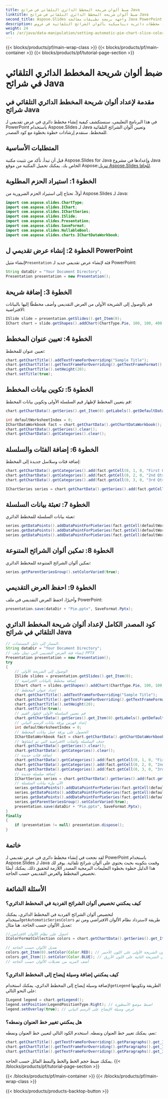 ```yaml
---
title: ضبط ألوان شريحة المخطط الدائري التلقائي في شرائح Java
linktitle: ضبط ألوان شريحة المخطط الدائري التلقائي في شرائح Java
second_title: Aspose.Slides واجهة برمجة تطبيقات معالجة Java PowerPoint
description: تعرف على كيفية إنشاء مخططات دائرية ديناميكية بألوان الشرائح التلقائية في عروض Java PowerPoint التقديمية باستخدام Aspose.Slides for Java. دليل خطوة بخطوة مع كود المصدر.
weight: 24
url: /ar/java/data-manipulation/setting-automatic-pie-chart-slice-colors-java-slides/
---
```


{{< blocks/products/pf/main-wrap-class >}}
{{< blocks/products/pf/main-container >}}
{{< blocks/products/pf/tutorial-page-section >}}

# ضبط ألوان شريحة المخطط الدائري التلقائي في شرائح Java


## مقدمة لإعداد ألوان شريحة المخطط الدائري التلقائي في شرائح Java

في هذا البرنامج التعليمي، سنستكشف كيفية إنشاء مخطط دائري في عرض تقديمي لـ PowerPoint باستخدام Aspose.Slides لـ Java وتعيين ألوان الشرائح التلقائية للمخطط. سنقدم إرشادات خطوة بخطوة مع كود المصدر.

## المتطلبات الأساسية

 قبل أن تبدأ، تأكد من تثبيت مكتبة Aspose.Slides for Java وإعدادها في مشروع Java الخاص بك. يمكنك تحميل المكتبة من موقع Aspose:[تنزيل Aspose.Slides للجافا](https://releases.aspose.com/slides/java/).

## الخطوة 1: استيراد الحزم المطلوبة

أولاً، تحتاج إلى استيراد الحزم الضرورية من Aspose.Slides لـ Java:

```java
import com.aspose.slides.ChartType;
import com.aspose.slides.IChart;
import com.aspose.slides.IChartSeries;
import com.aspose.slides.ISlide;
import com.aspose.slides.Presentation;
import com.aspose.slides.SaveFormat;
import com.aspose.slides.NullableBool;
import com.aspose.slides.charts.IChartDataWorkbook;
```

## الخطوة 2: إنشاء عرض تقديمي ل PowerPoint

 إنشاء مثيل`Presentation` فئة لإنشاء عرض تقديمي جديد لـ PowerPoint:

```java
String dataDir = "Your Document Directory";
Presentation presentation = new Presentation();
```

## الخطوة 3: إضافة شريحة

قم بالوصول إلى الشريحة الأولى من العرض التقديمي وأضف مخططًا إليها بالبيانات الافتراضية:

```java
ISlide slide = presentation.getSlides().get_Item(0);
IChart chart = slide.getShapes().addChart(ChartType.Pie, 100, 100, 400, 400);
```

## الخطوة 4: تعيين عنوان المخطط

تعيين عنوان للمخطط:

```java
chart.getChartTitle().addTextFrameForOverriding("Sample Title");
chart.getChartTitle().getTextFrameForOverriding().getTextFrameFormat().setCenterText(NullableBool.True);
chart.getChartTitle().setHeight(20);
chart.setTitle(true);
```

## الخطوة 5: تكوين بيانات المخطط

قم بتعيين المخطط لإظهار قيم السلسلة الأولى وتكوين بيانات المخطط:

```java
chart.getChartData().getSeries().get_Item(0).getLabels().getDefaultDataLabelFormat().setShowValue(true);

int defaultWorksheetIndex = 0;
IChartDataWorkbook fact = chart.getChartData().getChartDataWorkbook();
chart.getChartData().getSeries().clear();
chart.getChartData().getCategories().clear();
```

## الخطوة 6: إضافة الفئات والسلسلة

إضافة فئات وسلاسل جديدة إلى المخطط:

```java
chart.getChartData().getCategories().add(fact.getCell(0, 1, 0, "First Qtr"));
chart.getChartData().getCategories().add(fact.getCell(0, 2, 0, "2nd Qtr"));
chart.getChartData().getCategories().add(fact.getCell(0, 3, 0, "3rd Qtr"));

IChartSeries series = chart.getChartData().getSeries().add(fact.getCell(0, 0, 1, "Series 1"), chart.getType());
```

## الخطوة 7: تعبئة بيانات السلسلة

تعبئة بيانات السلسلة للمخطط الدائري:

```java
series.getDataPoints().addDataPointForPieSeries(fact.getCell(defaultWorksheetIndex, 1, 1, 20));
series.getDataPoints().addDataPointForPieSeries(fact.getCell(defaultWorksheetIndex, 2, 1, 50));
series.getDataPoints().addDataPointForPieSeries(fact.getCell(defaultWorksheetIndex, 3, 1, 30));
```

## الخطوة 8: تمكين ألوان الشرائح المتنوعة

تمكين ألوان الشرائح المتنوعة للمخطط الدائري:

```java
series.getParentSeriesGroup().setColorVaried(true);
```

## الخطوة 9: احفظ العرض التقديمي

وأخيرًا، احفظ العرض التقديمي في ملف PowerPoint:

```java
presentation.save(dataDir + "Pie.pptx", SaveFormat.Pptx);
```

## كود المصدر الكامل لإعداد ألوان شريحة المخطط الدائري التلقائي في شرائح Java

```java
// المسار إلى دليل المستندات.
String dataDir = "Your Document Directory";
// إنشاء فئة العرض التقديمي التي تمثل ملف PPTX
Presentation presentation = new Presentation();
try
{
	// الوصول إلى الشريحة الأولى
	ISlide slides = presentation.getSlides().get_Item(0);
	// إضافة مخطط بالبيانات الافتراضية
	IChart chart = slides.getShapes().addChart(ChartType.Pie, 100, 100, 400, 400);
	// إعداد عنوان المخطط
	chart.getChartTitle().addTextFrameForOverriding("Sample Title");
	chart.getChartTitle().getTextFrameForOverriding().getTextFrameFormat().setCenterText(NullableBool.True);
	chart.getChartTitle().setHeight(20);
	chart.setTitle(true);
	// قم بتعيين السلسلة الأولى لإظهار القيم
	chart.getChartData().getSeries().get_Item(0).getLabels().getDefaultDataLabelFormat().setShowValue(true);
	// إعداد فهرس ورقة بيانات الرسم البياني
	int defaultWorksheetIndex = 0;
	// الحصول على ورقة عمل بيانات المخطط
	IChartDataWorkbook fact = chart.getChartData().getChartDataWorkbook();
	// حذف السلسلة والفئات الافتراضية التي تم إنشاؤها
	chart.getChartData().getSeries().clear();
	chart.getChartData().getCategories().clear();
	// إضافة فئات جديدة
	chart.getChartData().getCategories().add(fact.getCell(0, 1, 0, "First Qtr"));
	chart.getChartData().getCategories().add(fact.getCell(0, 2, 0, "2nd Qtr"));
	chart.getChartData().getCategories().add(fact.getCell(0, 3, 0, "3rd Qtr"));
	// إضافة سلسلة جديدة
	IChartSeries series = chart.getChartData().getSeries().add(fact.getCell(0, 0, 1, "Series 1"), chart.getType());
	// الآن ملء بيانات السلسلة
	series.getDataPoints().addDataPointForPieSeries(fact.getCell(defaultWorksheetIndex, 1, 1, 20));
	series.getDataPoints().addDataPointForPieSeries(fact.getCell(defaultWorksheetIndex, 2, 1, 50));
	series.getDataPoints().addDataPointForPieSeries(fact.getCell(defaultWorksheetIndex, 3, 1, 30));
	series.getParentSeriesGroup().setColorVaried(true);
	presentation.save(dataDir + "Pie.pptx", SaveFormat.Pptx);
}
finally
{
	if (presentation != null) presentation.dispose();
}
```

## خاتمة

لقد نجحت في إنشاء مخطط دائري في عرض تقديمي لـ PowerPoint باستخدام Aspose.Slides لـ Java وقمت بتكوينه بحيث يحتوي على ألوان شرائح تلقائية. يوفر لك هذا الدليل خطوة بخطوة التعليمات البرمجية المصدر اللازمة لتحقيق ذلك. يمكنك أيضًا تخصيص المخطط والعرض التقديمي حسب الحاجة.

## الأسئلة الشائعة

### كيف يمكنني تخصيص ألوان الشرائح الفردية في المخطط الدائري؟

 لتخصيص ألوان الشرائح الفردية في المخطط الدائري، يمكنك استخدام`getAutomaticSeriesColors` طريقة لاسترداد نظام الألوان الافتراضي ومن ثم تعديل الألوان حسب الحاجة. هنا مثال:

```java
//احصل على نظام الألوان الافتراضي
IColorFormatCollection colors = chart.getChartData().getSeries().get_Item(0).getAutomaticSeriesColors();

// تعديل الألوان حسب الحاجة
colors.get_Item(0).setColor(Color.RED); // اضبط لون الشريحة الأولى على اللون الأحمر
colors.get_Item(1).setColor(Color.BLUE); // اضبط لون الشريحة الثانية على اللون الأزرق
// أضف المزيد من تعديلات الألوان حسب الحاجة
```

### كيف يمكنني إضافة وسيلة إيضاح إلى المخطط الدائري؟

 لإضافة وسيلة إيضاح إلى المخطط الدائري، يمكنك استخدام`getLegend` الطريقة وتكوينها على النحو التالي:

```java
ILegend legend = chart.getLegend();
legend.setPosition(LegendPositionType.Right); // اضبط موضع الأسطورة
legend.setOverlay(true); // عرض وسيلة الإيضاح على الرسم البياني
```

### هل يمكنني تغيير خط العنوان ونمطه؟

نعم، يمكنك تغيير خط العنوان ونمطه. استخدم الكود التالي لتعيين خط العنوان ونمطه:

```java
chart.getChartTitle().getTextFrameForOverriding().getParagraphs().get_Item(0).getPortions().get_Item(0).getPortionFormat().setFontHeight(20); // ضبط حجم الخط
chart.getChartTitle().getTextFrameForOverriding().getParagraphs().get_Item(0).getPortions().get_Item(0).getPortionFormat().setFontBold(NullableBool.True); // اجعل العنوان غامقًا
chart.getChartTitle().getTextFrameForOverriding().getParagraphs().get_Item(0).getPortions().get_Item(0).getPortionFormat().setFontItalic(NullableBool.True); // اجعل العنوان مائلًا
```

يمكنك ضبط حجم الخط والخط والنمط المائل حسب الحاجة.
{{< /blocks/products/pf/tutorial-page-section >}}

{{< /blocks/products/pf/main-container >}}
{{< /blocks/products/pf/main-wrap-class >}}

{{< blocks/products/products-backtop-button >}}
